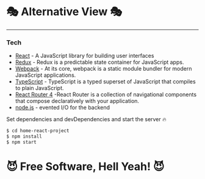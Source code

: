 # :performing_arts: Alternative View :performing_arts:
---

### Tech
* [React](https://reactjs.org/) - A JavaScript library for building user interfaces 
* [Redux](https://redux.js.org/) - Redux is a predictable state container for JavaScript apps.
* [Webpack](https://webpack.js.org/concepts/) - At its core, webpack is a static module bundler for modern JavaScript applications.
* [TypeScript](https://www.typescriptlang.org/) - TypeScript is a typed superset of JavaScript that compiles to plain JavaScript.
* [React Router 4](https://reacttraining.com/react-router/) -React Router is a collection of navigational components that compose declaratively with your application.
* [node.js]() - evented I/O for the backend


Set dependencies and devDependencies and start the server :fire:

```sh
$ cd home-react-project
$ npm install 
$ npm start
```

# **:smiling_imp: Free Software, Hell Yeah! :smiling_imp:**
